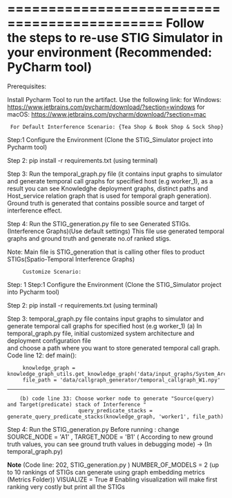 =============================================
Follow the steps to re-use STIG Simulator in your environment (Recommended: PyCharm tool)
================================================

Prerequisites:

Install Pycharm Tool to run the artifact. 
Use the following link: 
for Windows: https://www.jetbrains.com/pycharm/download/?section=windows
for macOS:   https://www.jetbrains.com/pycharm/download/?section=mac


	 For Default Interference Scenario: {Tea Shop & Book Shop & Sock Shop} 

Step:1 Configure the Environment (Clone the STIG_Simulator project into Pycharm tool)

Step 2: pip install -r requirements.txt (using terminal) 

Step 3: Run the temporal_graph.py file 
	(it contains input graphs to simulator and generate temporal call graphs for specified host (e.g worker_1), as a result you can see Knowledghe deployment graphs, distinct paths and 	Host_service relation graph that is used for temporal graph generation). Ground truth is generated that contains possible source and target of interference effect. 

Step 4: Run the STIG_generation.py file to see Generated STIGs. (Interference Graphs)(Use default settings)
       This file use generated temporal graphs and ground truth and generate no.of ranked stigs. 
       
Note:  Main file is STIG_generation that is calling other files to product STIGs(Spatio-Temporal Interference Graphs)


         Customize Scenario:

Step: 1  Step:1 Configure the Environment (Clone the STIG_Simulator project into Pycharm tool)

Step 2: pip install -r requirements.txt (using terminal)

Step 3: temporal_graph.py file contains input graphs to simulator and generate temporal call graphs for specified host (e.g worker_1) 
   	(a) In temporal_graph.py file, initial customized system architecture and deployment configuration file  
            and choose a path where you want to store generated temporal call graph. 
        Code line 12: 
                def main():

    	 knowledge_graph = knowledge_graph_utils.get_knowledge_graph('data/input_graphs/System_Architecture.xml','data/input_graphs/Deployment_Config.yaml')
    	 file_path = 'data/callgraph_generator/temporal_callgraph_W1.npy'
------
        (b) code line 33: Choose worker node to generate "Source(query) and Target(predicate) stack of Interference "
                           query_predicate_stacks = generate_query_predicate_stacks(knowledge_graph, 'worker1', file_path)

Step 4: Run the STIG_generation.py 
  Before running :
change  SOURCE_NODE = 'A1' , TARGET_NODE = 'B1' ( According to new ground truth values, you can see ground truth values in debugging mode) -> (In temporal_graph.py)

****Note**** (Code line: 202, STIG_generation.py )
NUMBER_OF_MODELS = 2 (up to 10 rankings of STIGs can generate using graph embedding metrics (Metrics Folder))
VISUALIZE = True  # Enabling visualization will make first ranking very costly but print all the STIGs


